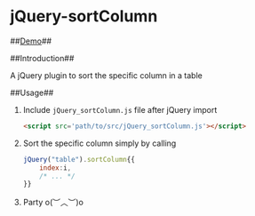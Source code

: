 jQuery-sortColumn
=================

##[Demo](http://bighoho123.github.io/jQuery-sortColumn/)##


##Introduction##

A jQuery plugin to sort the specific column in a table

##Usage##

1. Include `jQuery_sortColumn.js` file after jQuery import

	```html
	<script src='path/to/src/jQuery_sortColumn.js'></script>
	```

2. Sort the specific column simply by calling

	```javascript
	jQuery("table").sortColumn{{
		index:i,
		/* ... */
	}}
	```

3. Party o(︶︿︶)o 

